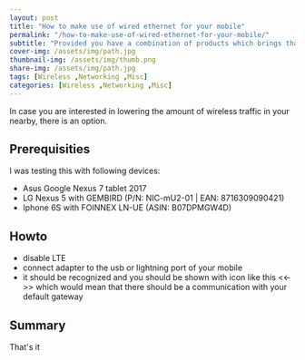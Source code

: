 ```yaml
---
layout: post
title: "How to make use of wired ethernet for your mobile"
permalink: "/how-to-make-use-of-wired-ethernet-for-your-mobile/"
subtitle: "Provided you have a combination of products which brings that functinality"
cover-img: /assets/img/path.jpg
thumbnail-img: /assets/img/thumb.png
share-img: /assets/img/path.jpg
tags: [Wireless ,Networking ,Misc]
categories: [Wireless ,Networking ,Misc]
---
```

In case you are interested in lowering the amount of wireless traffic in your nearby, there is an option.

## Prerequisities
I was testing this with following devices:
+ Asus Google Nexus 7 tablet 2017
+ LG Nexus 5 with GEMBIRD (P/N: NIC-mU2-01 | EAN: 8716309090421)
+ Iphone 6S with FOINNEX LN-UE (ASIN: B07DPMGW4D)

## Howto
+ disable LTE
+ connect adapter to the usb or lightning port of your mobile
+ it should be recognized and you should be shown with icon like this <<->> which would mean that there should be a communication with your default gateway

## Summary
That's it

